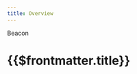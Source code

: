 ```yaml
---
title: Overview
---
```


<TitleSpan>Beacon</TitleSpan>

# {{$frontmatter.title}}

<TocHeader />
<TOC class="table-of-contents" :include-level="[2,3]" />
